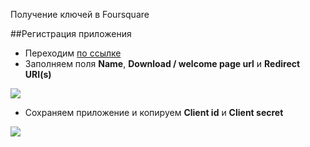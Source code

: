 Получение ключей в Foursquare

##Регистрация приложения

* Переходим [по ссылке][1]
* Заполняем поля **Name**, **Download / welcome page url** и **Redirect URI(s)**

[![](http://st.bezumkin.ru/files/5/6/f/56faea13d7d0f2ed1970321f11bc0c4as.jpg)](http://st.bezumkin.ru/files/5/6/f/56faea13d7d0f2ed1970321f11bc0c4a.png)

* Сохраняем приложение и копируем **Client id** и **Client secret**

[![](http://st.bezumkin.ru/files/1/a/b/1ab80d3e1fc11ba271d6a4f2f0d56870s.jpg)](http://st.bezumkin.ru/files/1/a/b/1ab80d3e1fc11ba271d6a4f2f0d56870.png)


[1]: https://ru.foursquare.com/developers/register